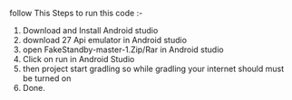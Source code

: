 follow This Steps to run this code :-
1. Download and Install Android studio
2. download 27 Api emulator in Android studio
3. open FakeStandby-master-1.Zip/Rar in Android studio
4. Click on run in Android Studio 
5. then project start gradling so while gradling your internet should must be turned on
6. Done.

